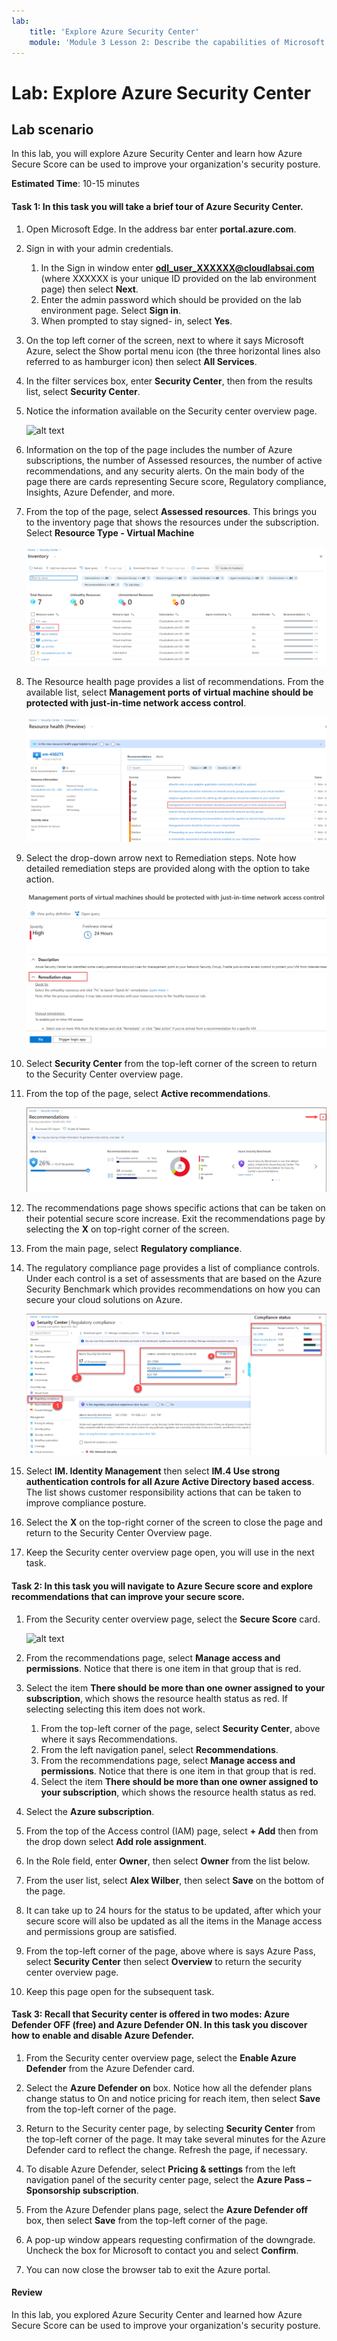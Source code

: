 ```yaml
---
lab:
    title: 'Explore Azure Security Center'
    module: 'Module 3 Lesson 2: Describe the capabilities of Microsoft security solutions: Describe security management capabilities of Azure'
---
```



# Lab: Explore Azure Security Center 

## Lab scenario
In this lab, you will explore Azure Security Center and learn how Azure Secure Score can be used to improve your organization's security posture.

  

**Estimated Time**: 10-15 minutes

#### Task 1: In this task you will take a brief tour of Azure Security Center.
1.	Open Microsoft Edge. In the address bar enter **portal.azure.com**.

1. Sign in with your admin credentials.
    
    1. In the Sign in window enter **odl_user_XXXXXX@cloudlabsai.com** (where XXXXXX is your unique ID provided on the lab environment page) then select **Next**.    
    1. Enter the admin password which should be provided on the lab environment page. Select **Sign in**.
    1. When prompted to stay signed- in, select **Yes**.
    

1. On the top left corner of the screen, next to where it says Microsoft Azure, select the Show portal menu icon (the three horizontal lines also referred to as hamburger icon) then select **All Services**.  
1. In the filter services box, enter **Security Center**, then from the results list, select **Security Center**.
1. Notice the information available on the Security center overview page.  

    ![alt text](https://raw.githubusercontent.com/Azure/Azure-Security-Center/main/Labs/Images/asc-dashboard-overview.gif)

1. Information on the top of the page includes the number of Azure subscriptions, the number of Assessed resources, the number of active recommendations, and any security alerts.  On the main body of the page there are cards representing Secure score, Regulatory compliance, Insights, Azure Defender, and more.  
1. From the top of the page, select **Assessed resources**.  This brings you to the inventory page that shows the resources under the subscription. Select **Resource Type - Virtual Machine**

    ![alt text](https://raw.githubusercontent.com/Ritu786/SC-900-Microsoft-Security-Compliance-and-Identity-Fundamentals/stag/Instructions/Images/T1%20S8.png)

1. The Resource health page provides a list of recommendations.  From the available list, select **Management ports of virtual machine should be protected with just-in-time network access control**. 

    ![alt text](https://raw.githubusercontent.com/Ritu786/SC-900-Microsoft-Security-Compliance-and-Identity-Fundamentals/stag/Instructions/Images/T1%20S9.png)

1. Select the drop-down arrow next to Remediation steps. Note how detailed remediation steps are provided along with the option to take action.  

    ![alt text](https://raw.githubusercontent.com/Ritu786/SC-900-Microsoft-Security-Compliance-and-Identity-Fundamentals/stag/Instructions/Images/T1%20S10.png)

1. Select **Security Center** from the top-left corner of the screen to return to the Security Center overview page.
1. From the top of the page, select **Active recommendations**.

    ![alt text](https://raw.githubusercontent.com/Ritu786/SC-900-Microsoft-Security-Compliance-and-Identity-Fundamentals/stag/Instructions/Images/16.png)

1. The recommendations page shows specific actions that can be taken on their potential secure score increase.  Exit the recommendations page by selecting the **X** on top-right corner of the screen.
1. From the main page, select **Regulatory compliance**.
1. The regulatory compliance page provides a list of compliance controls.  Under each control is a set of assessments that are based on the Azure Security Benchmark which provides recommendations on how you can secure your cloud solutions on Azure.

    ![alt text](https://raw.githubusercontent.com/Ritu786/SC-900-Microsoft-Security-Compliance-and-Identity-Fundamentals/stag/Instructions/Images/17.png)

1. Select **IM. Identity Management** then select **IM.4 Use strong authentication controls for all Azure Active Directory based access**.  The list shows customer responsibility actions that can be taken to improve compliance posture.
1. Select the **X** on the top-right corner of the screen to close the page and return to the Security Center Overview page. 
1. Keep the Security center overview page open, you will use in the next task.


#### Task 2: In this task you will navigate to Azure Secure score and explore recommendations that can improve your secure score. 

1. From the Security center overview page, select the **Secure Score** card.

    ![alt text](https://raw.githubusercontent.com/Azure/Azure-Security-Center/main/Labs/Images/asc-overview-secure-score-tile.gif)
    
2. From the recommendations page, select **Manage access and permissions**. Notice that there is one item in that group that is red.
3. Select the item **There should be more than one owner assigned to your subscription**, which shows the resource health status as red. If selecting selecting this item does not work.
    1. From the top-left corner of the page, select **Security Center**, above where it says Recommendations.    
    1. From the left navigation panel, select **Recommendations**.
    1. From the recommendations page, select **Manage access and permissions**. Notice that there is one item in that group that is red.
    1. Select the item **There should be more than one owner assigned to your subscription**, which shows the resource health status as red. 
4. Select the **Azure subscription**.
5. From the top of the Access control (IAM) page, select **+ Add** then from the drop down select **Add role assignment**.
6. In the Role field, enter **Owner**, then select **Owner** from the list below.
7. From the user list, select **Alex Wilber**, then select **Save** on the bottom of the page.
8. It can take up to 24 hours for the status to be updated, after which your secure score will also be updated as all the items in the Manage access and permissions group are satisfied.
9. From the top-left corner of the page, above where is says Azure Pass, select **Security Center** then select **Overview** to return the security center overview page.
10. Keep this page open for the subsequent task.


#### Task 3:  Recall that Security center is offered in two modes: Azure Defender OFF (free) and Azure Defender ON. In this task you discover how to enable and disable Azure Defender.

1.	From the Security center overview page, select the **Enable Azure Defender** from the Azure Defender card.

2.	Select the **Azure Defender on** box.  Notice how all the defender plans change status to On and notice pricing for reach item, then select **Save** from the top-left corner of the page.
3.	Return to the Security center page, by selecting **Security Center** from the top-left corner of the page.   It may take several minutes for the Azure Defender card to reflect the change.  Refresh the page, if necessary.
4.	To disable Azure Defender, select **Pricing & settings** from the left navigation panel of the security center page, select the **Azure Pass – Sponsorship subscription**.
5.	From the Azure Defender plans page, select the **Azure Defender off** box, then select **Save** from the top-left corner of the page.
6.	A pop-up window appears requesting confirmation of the downgrade.  Uncheck the box for Microsoft to contact you and select **Confirm**.
7.	You can now close the browser tab to exit the Azure portal.


#### Review
In this lab, you explored Azure Security Center and learned how Azure Secure Score can be used to improve your organization's security posture.
